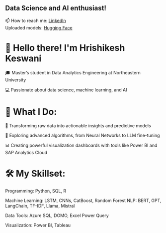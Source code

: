 ## Data Science and AI enthusiast! 
📫 How to reach me: [LinkedIn](https://www.linkedin.com/in/hrishikesh-keswani-0291b6181/)              
Uploaded models: [Hugging Face](https://huggingface.co/heroiclunatic) 

# 👋 Hello there! I'm Hrishikesh Keswani

🎓 Master’s student in Data Analytics Engineering at Northeastern University

💻 Passionate about data science, machine learning, and AI

# 🌟 What I Do:

🚀 Transforming raw data into actionable insights and predictive models

🧠 Exploring advanced algorithms, from Neural Networks to LLM fine-tuning

📊 Creating powerful visualization dashboards with tools like Power BI and SAP Analytics Cloud

# 🛠 My Skillset:

Programming: Python, SQL, R

Machine Learning: LSTM, CNNs, CatBoost, Random Forest
NLP: BERT, GPT, LangChain, TF-IDF, Llama, Mistral

Data Tools: Azure SQL, DOMO, Excel Power Query

Visualization: Power BI, Tableau


